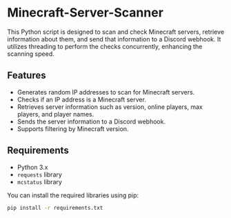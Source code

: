 # Minecraft-Server-Scanner

This Python script is designed to scan and check Minecraft servers, retrieve information about them, and send that information to a Discord webhook. It utilizes threading to perform the checks concurrently, enhancing the scanning speed.

## Features

- Generates random IP addresses to scan for Minecraft servers.
- Checks if an IP address is a Minecraft server.
- Retrieves server information such as version, online players, max players, and player names.
- Sends the server information to a Discord webhook.
- Supports filtering by Minecraft version.

## Requirements

- Python 3.x
- `requests` library
- `mcstatus` library

You can install the required libraries using pip:

```bash
pip install -r requirements.txt

